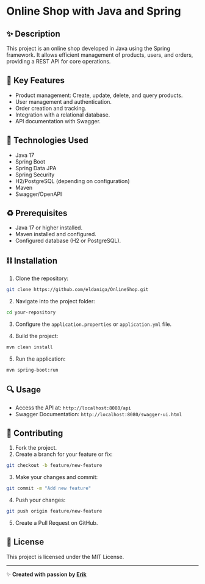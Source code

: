 # Online Shop with Java and Spring

## ✨ Description
This project is an online shop developed in Java using the Spring framework. It allows efficient management of products, users, and orders, providing a REST API for core operations.

## 📑 Key Features
- Product management: Create, update, delete, and query products.
- User management and authentication.
- Order creation and tracking.
- Integration with a relational database.
- API documentation with Swagger.

## 📆 Technologies Used
- Java 17
- Spring Boot
- Spring Data JPA
- Spring Security
- H2/PostgreSQL (depending on configuration)
- Maven
- Swagger/OpenAPI

## ♻ Prerequisites
- Java 17 or higher installed.
- Maven installed and configured.
- Configured database (H2 or PostgreSQL).

## ⛓ Installation
1. Clone the repository:
```bash
git clone https://github.com/eldaniga/OnlineShop.git
```

2. Navigate into the project folder:
```bash
cd your-repository
```

3. Configure the `application.properties` or `application.yml` file.

4. Build the project:
```bash
mvn clean install
```

5. Run the application:
```bash
mvn spring-boot:run
```

## 🔍 Usage
- Access the API at: `http://localhost:8080/api`
- Swagger Documentation: `http://localhost:8080/swagger-ui.html`

## 🔧 Contributing
1. Fork the project.
2. Create a branch for your feature or fix:
```bash
git checkout -b feature/new-feature
```
3. Make your changes and commit:
```bash
git commit -m "Add new feature"
```
4. Push your changes:
```bash
git push origin feature/new-feature
```
5. Create a Pull Request on GitHub.

## 💼 License
This project is licensed under the MIT License.

---

✨ **Created with passion by [Erik](https://github.com/eldaniga)**

